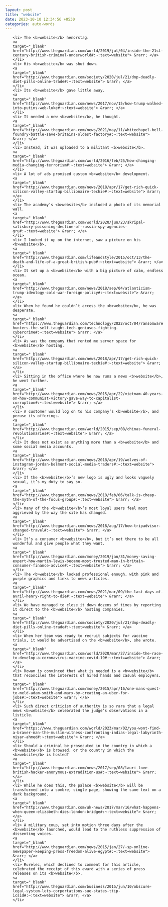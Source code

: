 ```yaml
---
layout: post
title: "website"
date: 2023-10-10 12:34:56 +0530
categories: auto-words
---
```

<ol>

    <li> The <b>website</b> henorstag.
    <a 
    target="_blank" 
    href="http://www.theguardian.com/world/2019/jul/04/inside-the-21st-century-british-criminal-underworld#:~:text=website"> &rarr; </a>
    </li>
    <li> His <b>website</b> was shut down.
    <a 
    target="_blank" 
    href="http://www.theguardian.com/society/2020/jul/21/dnp-deadly-diet-pills-online-trade#:~:text=website"> &rarr; </a>
    </li>
    <li> Its <b>website</b> gave little away.
    <a 
    target="_blank" 
    href="http://www.theguardian.com/news/2017/nov/15/how-trump-walked-into-putins-web-luke#:~:text=website"> &rarr; </a>
    </li>
    <li> It needed a new <b>website</b>, he thought.
    <a 
    target="_blank" 
    href="http://www.theguardian.com/news/2021/may/11/whitechapel-bell-foundry-battle-save-britains-oldest-factory#:~:text=website"> &rarr; </a>
    </li>
    <li> Instead, it was uploaded to a militant <b>website</b>.
    <a 
    target="_blank" 
    href="http://www.theguardian.com/world/2016/feb/25/how-changing-media-changing-terrorism#:~:text=website"> &rarr; </a>
    </li>
    <li> A lot of ads promised custom <b>website</b> development.
    <a 
    target="_blank" 
    href="http://www.theguardian.com/news/2018/apr/17/get-rich-quick-silicon-valley-startup-billionaire-techie#:~:text=website"> &rarr; </a>
    </li>
    <li> The academy’s <b>website</b> included a photo of its memorial wall.
    <a 
    target="_blank" 
    href="http://www.theguardian.com/world/2020/jun/23/skripal-salisbury-poisoning-decline-of-russia-spy-agencies-gru#:~:text=website"> &rarr; </a>
    </li>
    <li> I looked it up on the internet, saw a picture on his <b>website</b>.
    <a 
    target="_blank" 
    href="http://www.theguardian.com/lifeandstyle/2015/oct/13/the-death-and-life-of-a-great-british-pub#:~:text=website"> &rarr; </a>
    </li>
    <li> It set up a <b>website</b> with a big picture of calm, endless ocean.
    <a 
    target="_blank" 
    href="http://www.theguardian.com/news/2018/sep/04/atlanticism-trump-ideology-cold-war-foreign-policy#:~:text=website"> &rarr; </a>
    </li>
    <li> When he found he couldn’t access the <b>website</b>, he was desperate.
    <a 
    target="_blank" 
    href="https://www.theguardian.com/technology/2022/oct/04/ransomware-hunters-the-self-taught-tech-geniuses-fighting-cybercrime#:~:text=website"> &rarr; </a>
    </li>
    <li> As was the company that rented me server space for <b>website</b> hosting.
    <a 
    target="_blank" 
    href="http://www.theguardian.com/news/2018/apr/17/get-rich-quick-silicon-valley-startup-billionaire-techie#:~:text=website"> &rarr; </a>
    </li>
    <li> Sitting in the office where he now runs a news <b>website</b>, he went further.
    <a 
    target="_blank" 
    href="http://www.theguardian.com/news/2015/apr/22/vietnam-40-years-on-how-communist-victory-gave-way-to-capitalist-corruption#:~:text=website"> &rarr; </a>
    </li>
    <li> A customer would log on to his company’s <b>website</b>, and peruse its offerings.
    <a 
    target="_blank" 
    href="http://www.theguardian.com/world/2015/sep/08/chinas-funeral-revolutionaries#:~:text=website"> &rarr; </a>
    </li>
    <li> It does not exist as anything more than a <b>website</b> and some social media accounts.
    <a 
    target="_blank" 
    href="http://www.theguardian.com/news/2018/apr/19/wolves-of-instagram-jordan-belmont-social-media-traders#:~:text=website"> &rarr; </a>
    </li>
    <li> If the <b>website</b>’s new logo is ugly and looks vaguely sexual, it’s my duty to say so.
    <a 
    target="_blank" 
    href="http://www.theguardian.com/news/2018/feb/06/talk-is-cheap-the-myth-of-the-focus-group#:~:text=website"> &rarr; </a>
    </li>
    <li> Many of the <b>website</b>’s most loyal users feel most aggrieved by the way the site has changed.
    <a 
    target="_blank" 
    href="http://www.theguardian.com/news/2018/aug/17/how-tripadvisor-changed-travel#:~:text=website"> &rarr; </a>
    </li>
    <li> It’s a consumer <b>website</b>, but it’s not there to be all wonderful and give people what they want.
    <a 
    target="_blank" 
    href="http://www.theguardian.com/money/2019/jan/31/money-saving-expert-how-martin-lewis-became-most-trusted-man-in-britain-consumer-finance-advice#:~:text=website"> &rarr; </a>
    </li>
    <li> The <b>website</b> looked professional enough, with pink and purple graphics and links to news articles.
    <a 
    target="_blank" 
    href="http://www.theguardian.com/news/2021/mar/09/the-last-days-of-avril-henry-right-to-die#:~:text=website"> &rarr; </a>
    </li>
    <li> We have managed to close it down dozens of times by reporting it direct to the <b>website</b> hosting companies.
    <a 
    target="_blank" 
    href="http://www.theguardian.com/society/2020/jul/21/dnp-deadly-diet-pills-online-trade#:~:text=website"> &rarr; </a>
    </li>
    <li> When her team was ready to recruit subjects for vaccine trials, it would be advertised on the <b>website</b>, she wrote.
    <a 
    target="_blank" 
    href="http://www.theguardian.com/world/2020/mar/27/inside-the-race-to-develop-a-coronavirus-vaccine-covid-19#:~:text=website"> &rarr; </a>
    </li>
    <li> Rowan is convinced that what is needed is a <b>website</b> that reconciles the interests of hired hands and casual employers.
    <a 
    target="_blank" 
    href="http://www.theguardian.com/money/2015/apr/16/one-mans-quest-to-meld-adam-smith-and-marx-by-creating-an-uber-for-jobs#:~:text=website"> &rarr; </a>
    </li>
    <li> Such direct criticism of authority is so rare that a legal news <b>website</b> celebrated the judge’s observations in a listicle.
    <a 
    target="_blank" 
    href="https://www.theguardian.com/world/2023/mar/02/you-wont-find-a-braver-man-the-muslim-witness-confronting-indias-legal-labyrinth-nisar-ahmed#:~:text=website"> &rarr; </a>
    </li>
    <li> Should a criminal be prosecuted in the country in which a <b>website</b> is browsed, or the country in which the <b>website</b> is hosted?
    <a 
    target="_blank" 
    href="http://www.theguardian.com/news/2017/sep/08/lauri-love-british-hacker-anonymous-extradition-us#:~:text=website"> &rarr; </a>
    </li>
    <li> While he does this, the palace <b>website</b> will be transformed into a sombre, single page, showing the same text on a dark background.
    <a 
    target="_blank" 
    href="http://www.theguardian.com/uk-news/2017/mar/16/what-happens-when-queen-elizabeth-dies-london-bridge#:~:text=website"> &rarr; </a>
    </li>
    <li> A military coup, set into motion three days after the <b>website</b> launched, would lead to the ruthless suppression of dissenting voices.
    <a 
    target="_blank" 
    href="http://www.theguardian.com/news/2015/jan/27/-sp-online-newspaper-keeping-press-freedom-alive-egypt#:~:text=website"> &rarr; </a>
    </li>
    <li> Rurelec, which declined to comment for this article, celebrated the receipt of this award with a series of press releases on its <b>website</b>.
    <a 
    target="_blank" 
    href="http://www.theguardian.com/business/2015/jun/10/obscure-legal-system-lets-corportations-sue-states-ttip-icsid#:~:text=website"> &rarr; </a>
    </li>